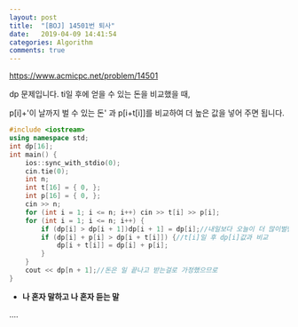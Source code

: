```yaml
---
layout: post
title:  "[BOJ] 14501번 퇴사"
date:   2019-04-09 14:41:54
categories: Algorithm
comments: true
---
```


https://www.acmicpc.net/problem/14501  



dp 문제입니다. ti일 후에 얻을 수 있는 돈을 비교했을 때,  

p[i]+'이 날까지 벌 수 있는 돈' 과 p[i+t[i]]를 비교하여 더 높은 값을 넣어 주면 됩니다.  


~~~cpp
#include <iostream>
using namespace std;
int dp[16];
int main() {
    ios::sync_with_stdio(0);
    cin.tie(0);
    int n;
    int t[16] = { 0, };
    int p[16] = { 0, };
    cin >> n;
    for (int i = 1; i <= n; i++) cin >> t[i] >> p[i];
    for (int i = 1; i <= n; i++) {
        if (dp[i] > dp[i + 1])dp[i + 1] = dp[i];//내일보다 오늘이 더 많이벌면
        if (dp[i] + p[i] > dp[i + t[i]]) {//t[i]일 후 dp[i]값과 비교
            dp[i + t[i]] = dp[i] + p[i];
        }
    }
    cout << dp[n + 1];//돈은 일 끝나고 받는걸로 가정했으므로
}
~~~




- **나 혼자 말하고 나 혼자 듣는 말**

....
